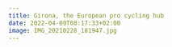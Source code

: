 ```yaml
---
title: Girona, the European pro cycling hub
date: 2022-04-09T08:17:33+02:00
image: IMG_20210228_181947.jpg
---
```


